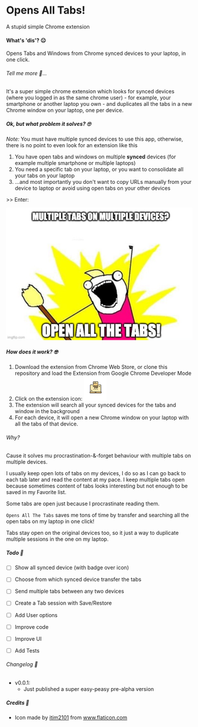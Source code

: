 # Opens All Tabs!

A stupid simple Chrome extension 

#### What's 'dis'? 😐

Opens Tabs and Windows from Chrome synced devices to your laptop, in one click.

###### Tell me more 🤨...

It's a super simple chrome extension which looks for synced devices (where you logged in as the same chrome user) - for example, your smartphone or another laptop you own - and duplicates all the tabs in a new Chrome window on your laptop, one per device.

##### Ok, but what problem it solves? 🙄 

_Note:_ You must have multiple synced devices to use this app, otherwise, there is no point to even look for an extension like this

1. You have open tabs and windows on multiple __synced__ devices (for example multiple smartphone or multiple laptops)
1. You need a specific tab on your laptop, or you want to consolidate all your tabs on your laptop
1. ...and most importantly you don't want to copy URLs manually from your device to laptop or avoid using open tabs on your other devices

\>\> Enter:

![Opens All Tabs Meme](oatt.jpg)


##### How does it work? 🤓

1. Download the extension from Chrome Web Store, or clone this repository and load the Extension from Google Chrome Developer Mode 
1. Click on the extension icon: ![icon](little_icon.png)
1. The extension will search all your synced devices for the tabs and window in the background 
1. For each device, it will open a new Chrome window on your laptop with all the tabs of that device.

###### Why?

Cause it solves mu procrastination-&-forget behaviour with multiple tabs on multiple devices.

I usually keep open lots of tabs on my devices, I do so as I can go back to each tab later and read the content at my pace. 
I keep multiple tabs open because sometimes content of tabs looks interesting but not enough to be saved in my Favorite list.

Some tabs are open just because I procrastinate reading them.

`Opens All The Tabs` saves me tons of time by transfer and searching all the open tabs on my laptop in one click! 

Tabs stay open on the original devices too, so it just a way to duplicate multiple sessions in the one on my laptop. 

##### Todo 📝

- [ ] Show all synced device (with badge over icon)
- [ ] Choose from which synced device transfer the tabs
- [ ] Send multiple tabs between any two devices
- [ ] Create a Tab session with Save/Restore
- [ ] Add User options
- [ ] Improve code
- [ ] Improve UI
- [ ] Add Tests


###### Changelog 📗

- v0.0.1:
	- Just published a super easy-peasy pre-alpha version


##### Credits 🧩

- Icon made by <a href="https://www.flaticon.com/authors/itim2101" title="itim2101">itim2101</a> from <a href="https://www.flaticon.com/" title="Flaticon">www.flaticon.com</a></div>
